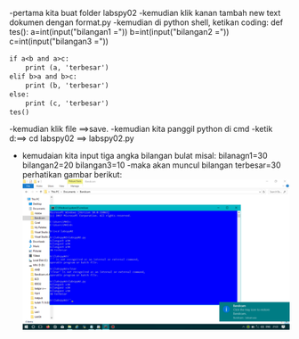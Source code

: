 -pertama kita buat folder labspy02
-kemudian klik kanan tambah new text dokumen dengan format.py
-kemudian di python shell, ketikan  coding:
	def tes():
	a=int(input("bilangan1 ="))
	b=int(input("bilangan2 ="))
	c=int(input("bilangan3 ="))
	
	if a<b and a>c:
		print (a, 'terbesar')
	elif b>a and b>c:
		print (b, 'terbesar')
	else:
		print (c, 'terbesar')
	tes()

-kemudian klik file ==>save.
-kemudian kita panggil python di cmd
-ketik d:==> cd labspy02 ==> labspy02.py
- kemudaian kita input tiga angka bilangan bulat
 misal:	bilanagn1=30
	bilangan2=20
	bilangan3=10
-maka akan muncul bilangan terbesar=30
perhatikan gambar berikut:
![](screenshot/bandicam%202019-11-02%2021-22-30-306.jpg)
